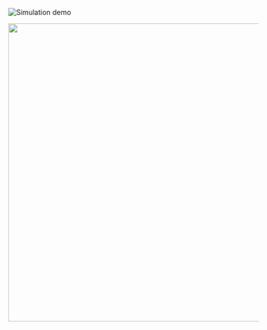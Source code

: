 ![Simulation demo](https://github.com/zzdzr/ForkSimulation/blob/main/img/simulations.gif)
<p align="center">
  <img src="https://github.com/zzdzr/ForkSimulation/blob/main/img/simulations.gif" width="600" />
</p>